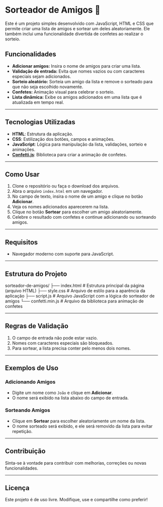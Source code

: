 # Sorteador de Amigos 🎉

Este é um projeto simples desenvolvido com JavaScript, HTML e CSS que permite criar uma lista de amigos e sortear um deles aleatoriamente. Ele também inclui uma funcionalidade divertida de confetes ao realizar o sorteio.

## Funcionalidades

- **Adicionar amigos:** Insira o nome de amigos para criar uma lista.
- **Validação de entrada:** Evita que nomes vazios ou com caracteres especiais sejam adicionados.
- **Sorteio aleatório:** Sorteia um amigo da lista e remove o sorteado para que não seja escolhido novamente.
- **Confetes:** Animação visual para celebrar o sorteio.
- **Lista dinâmica:** Exibe os amigos adicionados em uma lista que é atualizada em tempo real.

---

## Tecnologias Utilizadas

- **HTML**: Estrutura da aplicação.
- **CSS**: Estilização dos botões, campos e animações.
- **JavaScript**: Lógica para manipulação da lista, validações, sorteio e animações.
- **[Confetti.js](https://www.kirilv.com/canvas-confetti/)**: Biblioteca para criar a animação de confetes.

---

## Como Usar

1. Clone o repositório ou faça o download dos arquivos.
2. Abra o arquivo `index.html` em um navegador.
3. No campo de texto, insira o nome de um amigo e clique no botão **Adicionar**.
4. Veja os nomes adicionados aparecerem na lista.
5. Clique no botão **Sortear** para escolher um amigo aleatoriamente.
6. Celebre o resultado com confetes e continue adicionando ou sorteando amigos.

---

## Requisitos

- Navegador moderno com suporte para JavaScript.

---

## Estrutura do Projeto

sorteador-de-amigos/
├── index.html       # Estrutura principal da página (arquivo HTML)
├── style.css        # Arquivo de estilo para a aparência da aplicação
├── script.js        # Arquivo JavaScript com a lógica do sorteador de amigos
└── confetti.min.js  # Arquivo da biblioteca para animação de confetes

---

## Regras de Validação

1. O campo de entrada não pode estar vazio.
2. Nomes com caracteres especiais são bloqueados.
3. Para sortear, a lista precisa conter pelo menos dois nomes.

---

## Exemplos de Uso

### Adicionando Amigos
- Digite um nome como `João` e clique em **Adicionar**. 
- O nome será exibido na lista abaixo do campo de entrada.

### Sorteando Amigos
- Clique em **Sortear** para escolher aleatoriamente um nome da lista.
- O nome sorteado será exibido, e ele será removido da lista para evitar repetição.

---

## Contribuição

Sinta-se à vontade para contribuir com melhorias, correções ou novas funcionalidades. 

---

## Licença

Este projeto é de uso livre. Modifique, use e compartilhe como preferir!
